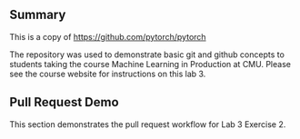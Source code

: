 ## Summary
This is a copy of https://github.com/pytorch/pytorch

The repository was used to demonstrate basic git and github concepts to students taking the course Machine Learning in Production at CMU. Please see the course website for instructions on this lab 3.

## Pull Request Demo
This section demonstrates the pull request workflow for Lab 3 Exercise 2.
